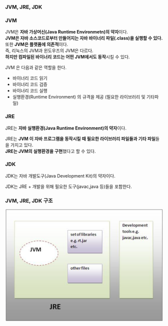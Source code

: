 ### JVM, JRE, JDK

### JVM
JVM은 **자바 가상머신(Java Runtime Environmetn)의 약자**이다.   
**JVM은 자바 소스코드로부터 만들어지는 자바 바이너리 파일(.class)을 실행할 수 있다.**   
또한 **JVM은 플랫폼에 의존적**이다.   
즉, 리눅스의 JVM과 윈도우즈의 JVM은 다르다.   
**하지만 컴파일된 바이너리 코드는 어떤 JVM에서도 동작**시킬 수 있다.   

JVM 은 다음과 같은 역할을 한다.
- 바이너리 코드 읽기
- 바이너리 코드 검증
- 바이너리 코드 실행
- 실행환경(Runtime Environment) 의 규격을 제공 (필요한 라이브러리 및 기타파일)

### JRE
JRE는 **자바 실행환경(Java Runtime Environment)의 약자**이다.

JRE는 **JVM 이 자바 프로그램을 동작시킬 때 필요한 라이브러리 파일들과 기타 파일**들을 가지고 있다.    
**JRE는 JVM의 실행환경을 구현**했다고 할 수 있다.

### JDK
JDK는 자바 개발도구(Java Development Kit)의 약자이다.   

JDK는 JRE + 개발을 위해 필요한 도구(javac,java 등)들을 포함한다.

### JVM, JRE, JDK 구조
![jvm-jre-jdk](img/jvm-jre-jdk.png)